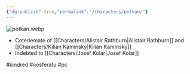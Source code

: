 ```yaml
---
{"dg-publish":true,"permalink":"/characters/potkan/"}
---
```


![potkan.webp](/img/user/Images/potkan.webp)

- Coteriemate of [[Characters/Alistair Rathburn\|Alistair Rathburn]] and [[Characters/Kilián Kaminský\|Kilián Kaminský]]
- Indebted to [[Characters/Josef Kolar\|Josef Kolar]]

#kindred #nosferatu #pc